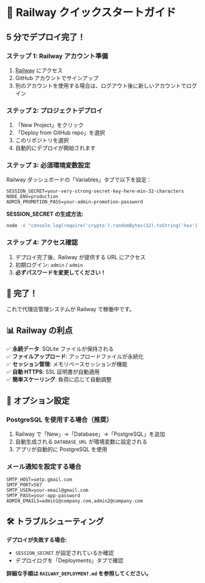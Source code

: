 # 🚂 Railway クイックスタートガイド

## 5 分でデプロイ完了！

### ステップ 1: Railway アカウント準備

1. [Railway](https://railway.app/) にアクセス
2. GitHub アカウントでサインアップ
3. 別のアカウントを使用する場合は、ログアウト後に新しいアカウントでログイン

### ステップ 2: プロジェクトデプロイ

1. 「New Project」をクリック
2. 「Deploy from GitHub repo」を選択
3. このリポジトリを選択
4. 自動的にデプロイが開始されます

### ステップ 3: 必須環境変数設定

Railway ダッシュボードの「Variables」タブで以下を設定：

```
SESSION_SECRET=your-very-strong-secret-key-here-min-32-characters
NODE_ENV=production
ADMIN_PROMOTION_PASS=your-admin-promotion-password
```

**SESSION_SECRET の生成方法:**

```bash
node -e "console.log(require('crypto').randomBytes(32).toString('hex'))"
```

### ステップ 4: アクセス確認

1. デプロイ完了後、Railway が提供する URL にアクセス
2. 初期ログイン: `admin` / `admin`
3. **必ずパスワードを変更してください！**

## 🎯 完了！

これで代理店管理システムが Railway で稼働中です。

## 📊 Railway の利点

✅ **永続データ**: SQLite ファイルが保持される  
✅ **ファイルアップロード**: アップロードファイルが永続化  
✅ **セッション管理**: メモリベースセッションが機能  
✅ **自動 HTTPS**: SSL 証明書が自動適用  
✅ **簡単スケーリング**: 負荷に応じて自動調整

## 🔧 オプション設定

### PostgreSQL を使用する場合（推奨）

1. Railway で「New」→「Database」→「PostgreSQL」を追加
2. 自動生成される `DATABASE_URL` が環境変数に設定される
3. アプリが自動的に PostgreSQL を使用

### メール通知を設定する場合

```
SMTP_HOST=smtp.gmail.com
SMTP_PORT=587
SMTP_USER=your-email@gmail.com
SMTP_PASS=your-app-password
ADMIN_EMAILS=admin1@company.com,admin2@company.com
```

## 🛠️ トラブルシューティング

**デプロイが失敗する場合:**

- `SESSION_SECRET` が設定されているか確認
- デプロイログを「Deployments」タブで確認

**詳細な手順は `RAILWAY_DEPLOYMENT.md` を参照してください。**

